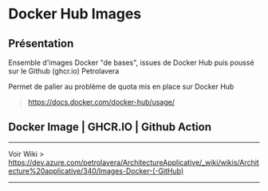 # Docker Hub Images

## Présentation

Ensemble d'images Docker "de bases", issues de Docker Hub puis poussé sur le Github (ghcr.io) Petrolavera

Permet de palier au problème de quota mis en place sur Docker Hub
> https://docs.docker.com/docker-hub/usage/

## Docker Image | GHCR.IO | Github Action
___
Voir Wiki > https://dev.azure.com/petrolavera/ArchitectureApplicative/_wiki/wikis/Architecture%20applicative/340/Images-Docker-(-GitHub)
___